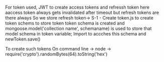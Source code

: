 For token used, JWT to create access tokens and refressh token
here aaccess token always gets invalidated after timeout but refresh tokens are there always 
So we store refresh token->
S-1 - Create token.js to create token schems to store token 
token schema is created and mongoose.model('collection name', schemaname) is used to store that model schema in token variable;
Import to accches this schema and newToken.save()

To create such tokens On command line
-> node
-> require('crypto').randomBytes(64).toString('hex')